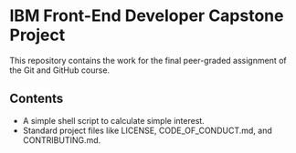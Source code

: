 # IBM Front-End Developer Capstone Project

This repository contains the work for the final peer-graded assignment of the Git and GitHub course.

## Contents
- A simple shell script to calculate simple interest.
- Standard project files like LICENSE, CODE_OF_CONDUCT.md, and CONTRIBUTING.md.
